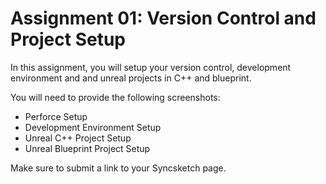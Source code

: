 # Assignment 01: Version Control and Project Setup

<p>In this assignment, you will setup your version control, development environment and and unreal projects in C++ and blueprint.&nbsp;</p>
<p>You will need to provide the following screenshots:</p>
<ul>
<li>Perforce Setup</li>
<li>Development Environment Setup</li>
<li>Unreal C++ Project Setup</li>
<li>Unreal Blueprint Project Setup</li>
</ul>
<p>Make sure to submit a link to your Syncsketch page.</p>